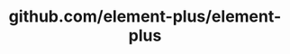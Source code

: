 ---
layout: post
title: github.com/element-plus/element-plus
categories: link
tags: [انگلیسی, برنامه‌نویسی]
---